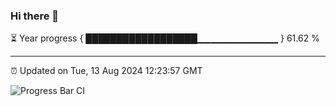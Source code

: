 ### Hi there 👋

⏳ Year progress { ██████████████████▁▁▁▁▁▁▁▁▁▁▁▁ } 61.62 %

---

⏰ Updated on Tue, 13 Aug 2024 12:23:57 GMT

![Progress Bar CI](https://github.com/liununu/liununu/workflows/Progress%20Bar%20CI/badge.svg)
